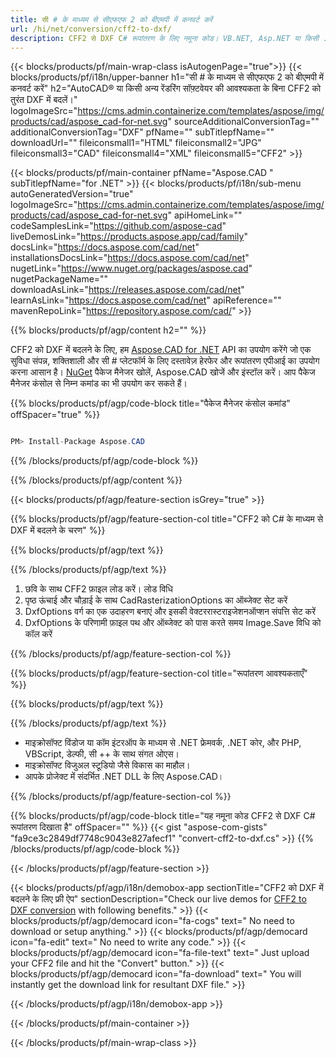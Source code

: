 ```yaml
---
title: सी # के माध्यम से सीएफएफ 2 को बीएमपी में कनवर्ट करें 
url: /hi/net/conversion/cff2-to-dxf/ 
description: CFF2 से DXF C# रूपांतरण के लिए नमूना कोड। VB.NET, Asp.NET या किसी .NET आधारित एप्लिकेशन के भीतर DXF रूपांतरण के लिए बैच CFF2 फ़ाइलों के लिए API उदाहरण कोड का उपयोग करें।
---
```


{{< blocks/products/pf/main-wrap-class isAutogenPage="true">}}
{{< blocks/products/pf/i18n/upper-banner h1="सी # के माध्यम से सीएफएफ 2 को बीएमपी में कनवर्ट करें" h2="AutoCAD® या किसी अन्य रेंडरिंग सॉफ़्टवेयर की आवश्यकता के बिना CFF2 को तुरंत DXF में बदलें।" logoImageSrc="https://cms.admin.containerize.com/templates/aspose/img/products/cad/aspose_cad-for-net.svg" sourceAdditionalConversionTag="" additionalConversionTag="DXF" pfName="" subTitlepfName="" downloadUrl="" fileiconsmall1="HTML" fileiconsmall2="JPG" fileiconsmall3="CAD" fileiconsmall4="XML" fileiconsmall5="CFF2" >}}

{{< blocks/products/pf/main-container pfName="Aspose.CAD " subTitlepfName="for .NET" >}}
{{< blocks/products/pf/i18n/sub-menu autoGeneratedVersion="true" logoImageSrc="https://cms.admin.containerize.com/templates/aspose/img/products/cad/aspose_cad-for-net.svg" apiHomeLink="" codeSamplesLink="https://github.com/aspose-cad" liveDemosLink="https://products.aspose.app/cad/family" docsLink="https://docs.aspose.com/cad/net" installationsDocsLink="https://docs.aspose.com/cad/net" nugetLink="https://www.nuget.org/packages/aspose.cad" nugetPackageName="" downloadAsLink="https://releases.aspose.com/cad/net" learnAsLink="https://docs.aspose.com/cad/net" apiReference="" mavenRepoLink="https://repository.aspose.com/cad/" >}}

{{% blocks/products/pf/agp/content h2="" %}}

CFF2 को DXF में बदलने के लिए, हम <a href=https://products.aspose.com/cad/net>Aspose.CAD for .NET</a> API का उपयोग करेंगे जो एक सुविधा संपन्न, शक्तिशाली और सी # प्लेटफॉर्म के लिए दस्तावेज़ हेरफेर और रूपांतरण एपीआई का उपयोग करना आसान है। <a href=https://www.nuget.org/packages/aspose.cad>NuGet</a> पैकेज मैनेजर खोलें, Aspose.CAD खोजें और इंस्टॉल करें। आप पैकेज मैनेजर कंसोल से निम्न कमांड का भी उपयोग कर सकते हैं।

{{% blocks/products/pf/agp/code-block title="पैकेज मैनेजर कंसोल कमांड" offSpacer="true" %}}

```cs

PM> Install-Package Aspose.CAD

```

{{% /blocks/products/pf/agp/code-block %}}

{{% /blocks/products/pf/agp/content %}}

{{< blocks/products/pf/agp/feature-section isGrey="true" >}}

{{% blocks/products/pf/agp/feature-section-col title="CFF2 को C# के माध्यम से DXF में बदलने के चरण" %}}

{{% blocks/products/pf/agp/text %}}

{{% /blocks/products/pf/agp/text %}}

1. छवि के साथ CFF2 फ़ाइल लोड करें। लोड विधि
1. पृष्ठ ऊंचाई और चौड़ाई के साथ CadRasterizationOptions का ऑब्जेक्ट सेट करें
1. DxfOptions वर्ग का एक उदाहरण बनाएं और इसकी वेक्टररास्टराइजेशनऑप्शन संपत्ति सेट करें
1. DxfOptions के परिणामी फ़ाइल पथ और ऑब्जेक्ट को पास करते समय Image.Save विधि को कॉल करें

{{% /blocks/products/pf/agp/feature-section-col %}}

{{% blocks/products/pf/agp/feature-section-col title="रूपांतरण आवश्यकताएँ" %}}

{{% blocks/products/pf/agp/text %}}

{{% /blocks/products/pf/agp/text %}}

- माइक्रोसॉफ्ट विंडोज या कॉम इंटरऑप के माध्यम से .NET फ्रेमवर्क, .NET कोर, और PHP, VBScript, डेल्फी, सी ++ के साथ संगत ओएस।
- माइक्रोसॉफ्ट विजुअल स्टूडियो जैसे विकास का माहौल।
- आपके प्रोजेक्ट में संदर्भित .NET DLL के लिए Aspose.CAD।

{{% /blocks/products/pf/agp/feature-section-col %}}

{{% blocks/products/pf/agp/code-block title="यह नमूना कोड CFF2 से DXF C# रूपांतरण दिखाता है" offSpacer="" %}}
{{< gist "aspose-com-gists" "fa9ce3c2849df7748c9043e827afecf1" "convert-cff2-to-dxf.cs" >}}
{{% /blocks/products/pf/agp/code-block %}}

{{< /blocks/products/pf/agp/feature-section >}}    

<!-- aboutfile Starts -->

{{< blocks/products/pf/agp/i18n/demobox-app sectionTitle="CFF2 को DXF में बदलने के लिए फ्री ऐप" sectionDescription="Check our live demos for [CFF2 to DXF conversion](https://products.aspose.app/cad/conversion/cff2-to-dxf) with following benefits." >}}
        {{< blocks/products/pf/agp/democard icon="fa-cogs" text=" No need to download or setup anything." >}}
        {{< blocks/products/pf/agp/democard icon="fa-edit" text=" No need to write any code." >}}
        {{< blocks/products/pf/agp/democard icon="fa-file-text" text=" Just upload your CFF2 file and hit the \"Convert\" button." >}}
        {{< blocks/products/pf/agp/democard icon="fa-download" text=" You will instantly get the download link for resultant DXF file." >}}
 
   
{{< /blocks/products/pf/agp/i18n/demobox-app >}}

<!-- aboutfile Ends -->

{{< /blocks/products/pf/main-container >}}
    
{{< /blocks/products/pf/main-wrap-class >}}